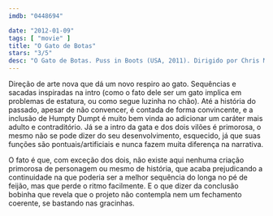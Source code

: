 ```yaml
---
imdb: "0448694"

date: "2012-01-09"
tags: [ "movie" ]
title: "O Gato de Botas"
stars: "3/5"
desc: "O Gato de Botas. Puss in Boots (USA, 2011). Dirigido por Chris Miller. Escrito por Charles Perrault, Tom Wheeler, Brian Lynch, William Davies, Tom Wheeler, David H. Steinberg. Com Antonio Banderas, Salma Hayek, Zach Galifianakis, Billy Bob Thornton, Amy Sedaris, Constance Marie, Guillermo del Toro, Mike Mitchell, Rich Dietl."
---
```

Direção de arte nova que dá um novo respiro ao gato. Sequências e sacadas inspiradas na intro (como o fato dele ser um gato implica em problemas de estatura, ou como segue luzinha no chão). Até a história do passado, apesar de não convencer, é contada de forma convincente, e a inclusão de Humpty Dumpt é muito bem vinda ao adicionar um caráter mais adulto e contraditório. Já se a intro da gata e dos dois vilões é primorosa, o mesmo não se pode dizer do seu desenvolvimento, esquecido, já que suas funções são pontuais/artificiais e nunca fazem muita diferença na narrativa.

O fato é que, com exceção dos dois, não existe aqui nenhuma criação primorosa de personagem ou mesmo de história, que acaba prejudicando a continuidade na que poderia ser a melhor sequência do longa no pé de feijão, mas que perde o ritmo facilmente. E o que dizer da conclusão bobinha que revela que o projeto não contempla nem um fechamento coerente, se bastando nas gracinhas.

